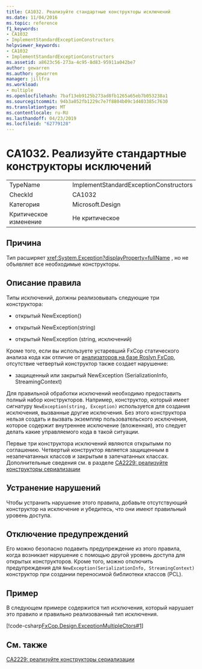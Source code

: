 ```yaml
---
title: CA1032. Реализуйте стандартные конструкторы исключений
ms.date: 11/04/2016
ms.topic: reference
f1_keywords:
- CA1032
- ImplementStandardExceptionConstructors
helpviewer_keywords:
- CA1032
- ImplementStandardExceptionConstructors
ms.assetid: a8623c56-273a-4c95-8d83-95911a042be7
author: gewarren
ms.author: gewarren
manager: jillfra
ms.workload:
- multiple
ms.openlocfilehash: 7baf13eb9125b273ad8fb1265a65eb7b053238a1
ms.sourcegitcommit: 94b3a052fb1229c7e7f8804b09c1d403385c7630
ms.translationtype: MT
ms.contentlocale: ru-RU
ms.lasthandoff: 04/23/2019
ms.locfileid: "62779128"
---
```

# <a name="ca1032-implement-standard-exception-constructors"></a>CA1032. Реализуйте стандартные конструкторы исключений

|||
|-|-|
|TypeName|ImplementStandardExceptionConstructors|
|CheckId|CA1032|
|Категория|Microsoft.Design|
|Критическое изменение|Не критическое|

## <a name="cause"></a>Причина

Тип расширяет <xref:System.Exception?displayProperty=fullName> , но не объявляет все необходимые конструкторы.

## <a name="rule-description"></a>Описание правила

Типы исключений, должны реализовывать следующие три конструктора:

- открытый NewException()

- открытый NewException(string)

- открытый NewException (string, исключений)

Кроме того, если вы используете устаревший FxCop статического анализа кода как отличие от [анализаторов на базе Roslyn FxCop](../code-quality/roslyn-analyzers-overview.md), отсутствие четвертый конструктор также создает нарушение:

- защищенный или закрытый NewException (SerializationInfo, StreamingContext)

Для правильной обработки исключений необходимо предоставить полный набор конструкторов. Например, конструктор, который имеет сигнатуру `NewException(string, Exception)` используется для создания исключения, вызванные другие исключения. Без этого конструктора нельзя создать и вызвать экземпляр пользовательского исключения, которое содержит внутреннее исключение (вложенная), это следует делать какие управляемого кода в такой ситуации.

Первые три конструктора исключений являются открытыми по соглашению. Четвертый конструктор является защищенным в незапечатанных классов и закрытым в запечатанных классах. Дополнительные сведения см. в разделе [CA2229: реализуйте конструкторы сериализации](../code-quality/ca2229-implement-serialization-constructors.md)

## <a name="how-to-fix-violations"></a>Устранение нарушений

Чтобы устранить нарушение этого правила, добавьте отсутствующий конструктор на исключение и убедитесь, что они имеют правильный уровень доступа.

## <a name="when-to-suppress-warnings"></a>Отключение предупреждений

Его можно безопасно подавить предупреждение из этого правила, когда возникает нарушение с помощью другой уровень доступа для открытых конструкторов. Кроме того, можно отключить предупреждения для `NewException(SerializationInfo, StreamingContext)` конструктор при создании переносимой библиотеки классов (PCL).

## <a name="example"></a>Пример

В следующем примере содержится тип исключения, который нарушает это правило и правильно реализованный тип исключения.

[!code-csharp[FxCop.Design.ExceptionMultipleCtors#1](../code-quality/codesnippet/CSharp/ca1032-implement-standard-exception-constructors_1.cs)]

## <a name="see-also"></a>См. также

[CA2229: реализуйте конструкторы сериализации](../code-quality/ca2229-implement-serialization-constructors.md)
